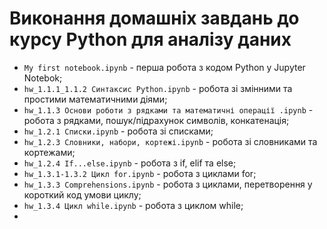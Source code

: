 # Виконання домашніх завдань до курсу Python для аналізу даних
- `My first notebook.ipynb` - перша робота з кодом Python у Jupyter Notebok;
- `hw_1.1.1_1.1.2 Cинтаксис Python.ipynb` - робота зі змінними та простими математичними діями;
- `hw_1.1.3 Основи роботи з рядками та математичні операції .ipynb` - робота з рядками, пошук/підрахунок символів, конкатенація;
- `hw_1.2.1 Списки.ipynb` - робота зі списками;
- `hw_1.2.3 Словники, набори, кортежі.ipynb` - робота зі словниками та кортежами;
- `hw_1.2.4 If...else.ipynb` - робота з if, elif та else;
- `hw_1.3.1-1.3.2 Цикл for.ipynb` - робота з циклами for;
- `hw_1.3.3 Comprehensions.ipynb` - робота з циклами, перетворення у короткий код умови циклу;
- `hw_1.3.4 Цикл while.ipynb` - робота з циклом while;
- 
